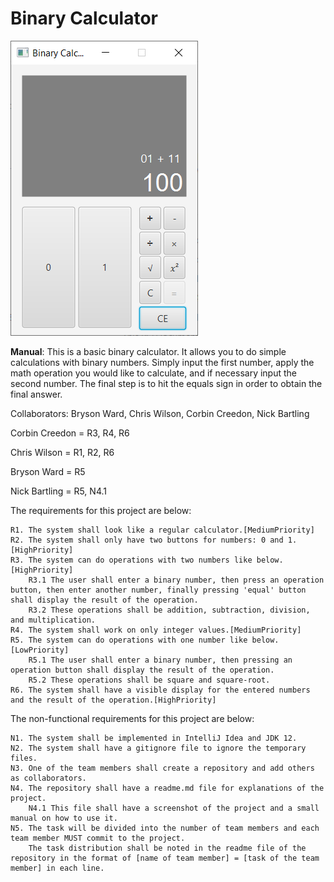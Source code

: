 # Binary Calculator
![Capture](Capture.PNG)

**Manual**: 
    This is a basic binary calculator. It allows you to do simple calculations with binary numbers. Simply input the first number, apply the math operation you would like to calculate, and if necessary input the second number. The final step is to hit the equals sign in order to obtain the final answer.
    

Collaborators: Bryson Ward, Chris Wilson, Corbin Creedon, Nick Bartling


Corbin Creedon = R3, R4, R6

Chris Wilson = R1, R2, R6

Bryson Ward = R5

Nick Bartling = R5, N4.1

The requirements for this project are below:

    R1. The system shall look like a regular calculator.[MediumPriority]
    R2. The system shall only have two buttons for numbers: 0 and 1.[HighPriority]
    R3. The system can do operations with two numbers like below.[HighPriority]
        R3.1 The user shall enter a binary number, then press an operation button, then enter another number, finally pressing 'equal' button shall display the result of the operation.
        R3.2 These operations shall be addition, subtraction, division, and multiplication.
    R4. The system shall work on only integer values.[MediumPriority]
    R5. The system can do operations with one number like below.[LowPriority]
        R5.1 The user shall enter a binary number, then pressing an operation button shall display the result of the operation.
        R5.2 These operations shall be square and square-root.
    R6. The system shall have a visible display for the entered numbers and the result of the operation.[HighPriority]

The non-functional requirements for this project are below:

    N1. The system shall be implemented in IntelliJ Idea and JDK 12.
    N2. The system shall have a gitignore file to ignore the temporary files.
    N3. One of the team members shall create a repository and add others as collaborators.
    N4. The repository shall have a readme.md file for explanations of the project.
        N4.1 This file shall have a screenshot of the project and a small manual on how to use it.
    N5. The task will be divided into the number of team members and each team member MUST commit to the project.
        The task distribution shall be noted in the readme file of the repository in the format of [name of team member] = [task of the team member] in each line.
